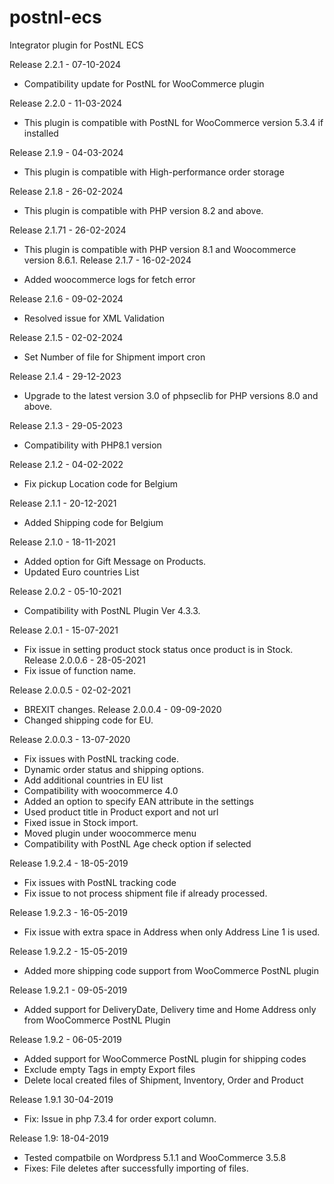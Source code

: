 # postnl-ecs

Integrator plugin for PostNL ECS

Release 2.2.1 - 07-10-2024

- Compatibility update for PostNL for WooCommerce plugin

Release 2.2.0 - 11-03-2024

- This plugin is compatible with PostNL for WooCommerce version 5.3.4 if installed

Release 2.1.9 - 04-03-2024

- This plugin is compatible with High-performance order storage

Release 2.1.8 - 26-02-2024

- This plugin is compatible with PHP version 8.2 and above.

Release 2.1.71 - 26-02-2024

- This plugin is compatible with PHP version 8.1 and Woocommerce version 8.6.1.
  Release 2.1.7 - 16-02-2024

- Added woocommerce logs for fetch error

Release 2.1.6 - 09-02-2024

- Resolved issue for XML Validation

Release 2.1.5 - 02-02-2024

- Set Number of file for Shipment import cron

Release 2.1.4 - 29-12-2023

- Upgrade to the latest version 3.0 of phpseclib for PHP versions 8.0 and above.

Release 2.1.3 - 29-05-2023

- Compatibility with PHP8.1 version

Release 2.1.2 - 04-02-2022

- Fix pickup Location code for Belgium

Release 2.1.1 - 20-12-2021

- Added Shipping code for Belgium

Release 2.1.0 - 18-11-2021

- Added option for Gift Message on Products.
- Updated Euro countries List

Release 2.0.2 - 05-10-2021

- Compatibility with PostNL Plugin Ver 4.3.3.

Release 2.0.1 - 15-07-2021

- Fix issue in setting product stock status once product is in Stock.
  Release 2.0.0.6 - 28-05-2021
- Fix issue of function name.

Release 2.0.0.5 - 02-02-2021

- BREXIT changes.
  Release 2.0.0.4 - 09-09-2020
- Changed shipping code for EU.

Release 2.0.0.3 - 13-07-2020

- Fix issues with PostNL tracking code.
- Dynamic order status and shipping options.
- Add additional countries in EU list
- Compatibility with woocommerce 4.0
- Added an option to specify EAN attribute in the settings
- Used product title in Product export and not url
- Fixed issue in Stock import.
- Moved plugin under woocommerce menu
- Compatibility with PostNL Age check option if selected

Release 1.9.2.4 - 18-05-2019

- Fix issues with PostNL tracking code
- Fix issue to not process shipment file if already processed.

Release 1.9.2.3 - 16-05-2019

- Fix issue with extra space in Address when only Address Line 1 is used.

Release 1.9.2.2 - 15-05-2019

- Added more shipping code support from WooCommerce PostNL plugin

Release 1.9.2.1 - 09-05-2019

- Added support for DeliveryDate, Delivery time and Home Address only from WooCommerce PostNL Plugin

Release 1.9.2 - 06-05-2019

- Added support for WooCommerce PostNL plugin for shipping codes
- Exclude empty Tags in empty Export files
- Delete local created files of Shipment, Inventory, Order and Product

Release 1.9.1 30-04-2019

- Fix: Issue in php 7.3.4 for order export column.

Release 1.9: 18-04-2019

- Tested compatbile on Wordpress 5.1.1 and WooCommerce 3.5.8
- Fixes: File deletes after successfully importing of files.
